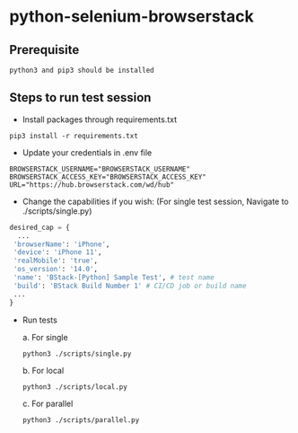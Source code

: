 # python-selenium-browserstack

## Prerequisite
```
python3 and pip3 should be installed
```

## Steps to run test session

- Install packages through requirements.txt
```
pip3 install -r requirements.txt
```
- Update your credentials in .env file
```dotenv
BROWSERSTACK_USERNAME="BROWSERSTACK_USERNAME"
BROWSERSTACK_ACCESS_KEY="BROWSERSTACK_ACCESS_KEY"
URL="https://hub.browserstack.com/wd/hub"
```
- Change the capabilities if you wish:
(For single test session, Navigate to ./scripts/single.py)
```python
desired_cap = {
  ...
 'browserName': 'iPhone',
 'device': 'iPhone 11',
 'realMobile': 'true',
 'os_version': '14.0',
 'name': 'BStack-[Python] Sample Test', # test name
 'build': 'BStack Build Number 1' # CI/CD job or build name
 ...
}
```

- Run tests

  a. For single
  ```
  python3 ./scripts/single.py
  ```
  b. For local
  ```
  python3 ./scripts/local.py
  ```
  c. For parallel
  ```
  python3 ./scripts/parallel.py
  ```
